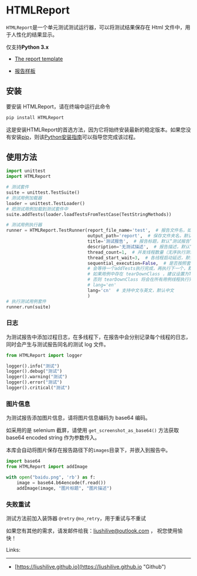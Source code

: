 # HTMLReport

`HTMLReport`是一个单元测试测试运行器，可以将测试结果保存在 Html 文件中，用于人性化的结果显示。

仅支持**Python 3.x**

* [The report template](https://liushilive.github.io/report/report/#en)

* [报告样板](https://liushilive.github.io/report/report/#cn)

## 安装

要安装 HTMLReport，请在终端中运行此命令

```bash
pip install HTMLReport
```

这是安装HTMLReport的首选方法，因为它将始终安装最新的稳定版本。如果您没有安装[pip](https://pip.pypa.io/)，则该[Python安装指南](http://docs.python-guide.org/en/latest/starting/installation/ "Python安装指南")可以指导您完成该过程。

## 使用方法

```python
import unittest
import HTMLReport

# 测试套件
suite = unittest.TestSuite()
# 测试用例加载器
loader = unittest.TestLoader()
# 把测试用例加载到测试套件中
suite.addTests(loader.loadTestsFromTestCase(TestStringMethods))

# 测试用例执行器
runner = HTMLReport.TestRunner(report_file_name='test',  # 报告文件名，如果未赋值，将采用“test+时间戳”
                               output_path='report',  # 保存文件夹名，默认“report”
                               title='测试报告',  # 报告标题，默认“测试报告”
                               description='无测试描述',  # 报告描述，默认“测试描述”
                               thread_count=1,  # 并发线程数量（无序执行测试），默认数量 1
                               thread_start_wait=3,  # 各线程启动延迟，默认 0 s
                               sequential_execution=False,  # 是否按照套件添加(addTests)顺序执行，
                               # 会等待一个addTests执行完成，再执行下一个，默认 False
                               # 如果用例中存在 tearDownClass ，建议设置为True，
                               # 否则 tearDownClass 将会在所有用例线程执行完后才会执行。
                               # lang='en'
                               lang='cn'  # 支持中文与英文，默认中文
                               )
# 执行测试用例套件
runner.run(suite)
```

### 日志

为测试报告中添加过程日志，在多线程下，在报告中会分别记录每个线程的日志，同时会产生与测试报告同名的测试 log 文件。

```python
from HTMLReport import logger

logger().info("测试")
logger().debug("测试")
logger().warning("测试")
logger().error("测试")
logger().critical("测试")
```

### 图片信息

为测试报告添加图片信息，请将图片信息编码为 base64 编码。

如采用的是 selenium 截屏，请使用 `get_screenshot_as_base64()` 方法获取 base64 encoded string 作为参数传入。

本库会自动将图片保存在报告路径下的`images`目录下，并嵌入到报告中。

```python
import base64
from HTMLReport import addImage

with open("baidu.png", 'rb') as f:
    image = base64.b64encode(f.read())
    addImage(image, "图片标题", "图片描述")
```

### 失败重试

测试方法前加入装饰器 `@retry` `@no_retry`，用于重试与不重试

>

如果您有其他的需求，请发邮件给我：<liushilive@outlook.com> ， 祝您使用愉快！

Links:

---------

* [https://liushilive.github.io](https://liushilive.github.io "Github")
